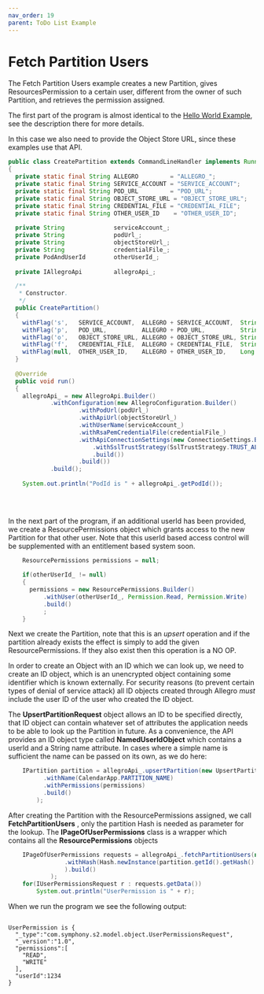 ```yaml
---
nav_order: 19
parent: ToDo List Example
---
```

# Fetch Partition Users

The Fetch Partition Users example creates a new Partition, gives ResourcesPermission to a certain user, different from the owner of such Partition, and retrieves the permission assigned.

The first part of the program is almost identical to the [Hello World Example](/CreateAPartition.html), see the description
there for more details.

In this case we also need to provide the Object Store URL, since these examples use that API.

```java
public class CreatePartition extends CommandLineHandler implements Runnable
{
  private static final String ALLEGRO         = "ALLEGRO_";
  private static final String SERVICE_ACCOUNT = "SERVICE_ACCOUNT";
  private static final String POD_URL         = "POD_URL";
  private static final String OBJECT_STORE_URL = "OBJECT_STORE_URL";
  private static final String CREDENTIAL_FILE = "CREDENTIAL_FILE";
  private static final String OTHER_USER_ID    = "OTHER_USER_ID";
  
  private String              serviceAccount_;
  private String              podUrl_;
  private String              objectStoreUrl_;
  private String              credentialFile_;
  private PodAndUserId        otherUserId_;
  
  private IAllegroApi         allegroApi_;

  /**
   * Constructor.
   */
  public CreatePartition()
  {
    withFlag('s',   SERVICE_ACCOUNT,  ALLEGRO + SERVICE_ACCOUNT,  String.class,   false, true,   (v) -> serviceAccount_       = v);
    withFlag('p',   POD_URL,          ALLEGRO + POD_URL,          String.class,   false, true,   (v) -> podUrl_               = v);
    withFlag('o',   OBJECT_STORE_URL, ALLEGRO + OBJECT_STORE_URL, String.class,   false, true,   (v) -> objectStoreUrl_       = v);
    withFlag('f',   CREDENTIAL_FILE,  ALLEGRO + CREDENTIAL_FILE,  String.class,   false, false,  (v) -> credentialFile_       = v);
    withFlag(null,  OTHER_USER_ID,    ALLEGRO + OTHER_USER_ID,    Long.class,     false, false,  (v) -> otherUserId_          = PodAndUserId.newBuilder().build(v));
  }
  
  @Override
  public void run()
  { 
    allegroApi_ = new AllegroApi.Builder()
            .withConfiguration(new AllegroConfiguration.Builder()
                    .withPodUrl(podUrl_)
                    .withApiUrl(objectStoreUrl_)
                    .withUserName(serviceAccount_)
                    .withRsaPemCredentialFile(credentialFile_)
                    .withApiConnectionSettings(new ConnectionSettings.Builder()
                        .withSslTrustStrategy(SslTrustStrategy.TRUST_ALL_CERTS)
                        .build())
                    .build())
            .build();
    
    System.out.println("PodId is " + allegroApi_.getPodId());
    
    
    
```

In the next part of the program, if an additional userId has been provided,
we create a ResourcePermissions object which grants access to the new Partition for that other user. 
Note that this userId based access control will be supplemented with an entitlement based system soon.

```java
    ResourcePermissions permissions = null;
    
    if(otherUserId_ != null)
    {
      permissions = new ResourcePermissions.Builder()
          .withUser(otherUserId_, Permission.Read, Permission.Write)
          .build()
          ;
    }
```

Next we create the Partition, note that this is an _upsert_ operation and if the partition already exists the effect
is simply to add the given ResourcePermissions. If they also exist then this operation is a NO OP.

In order to create an Object with an ID which we can look up, we need to create an ID object, which is an unencrypted
object containing some identifier which is known externally. For security reasons (to prevent certain types
of denial of service attack) all ID objects created through Allegro _must_ include the user ID of the user
who created the ID object.

The __UpsertPartitionRequest__ object allows an ID to be specified directly, that ID object can contain whatever set
of attributes the application needs to be able to look up the Partition in future. As a convenience, the API provides
an ID object type called __NamedUserIdObject__ which contains a userId and a String name attribute. In cases where
a simple name is sufficient the name can be passed on its own, as we do here:

```java
    IPartition partition = allegroApi_.upsertPartition(new UpsertPartitionRequest.Builder()
          .withName(CalendarApp.PARTITION_NAME)
          .withPermissions(permissions)
          .build()
        );
```

After creating the Partition with the ResourcePermissions assigned, we call __FetchPartitionUsers__ , only the partition Hash is needed as parameter for the lookup.
The __IPageOfUserPermissions__ class is a wrapper which contains all the __ResourcePermissions__ objects

```java
    IPageOfUserPermissions requests = allegroApi_.fetchPartitionUsers(new PartitionQuery.Builder()
            	.withHash(Hash.newInstance(partition.getId().getHash().toString())
                ).build()
            );
    for(IUserPermissionsRequest r : requests.getData())
    	System.out.println("UserPermission is " + r);
```

When we run the program we see the following output:

```

UserPermission is {
  "_type":"com.symphony.s2.model.object.UserPermissionsRequest",
  "_version":"1.0",
  "permissions":[
    "READ",
    "WRITE"
  ],
  "userId":1234
}
```


